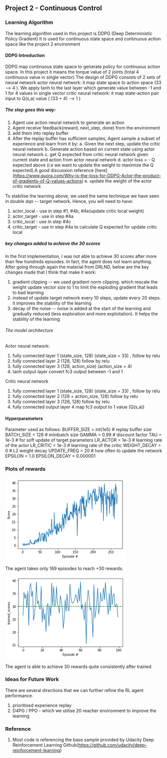 ## Project 2 - Continuous Control 

### Learning Algorithm
The learning algorithm used in this project is DDPG (Deep Deterministic Policy Gradient)
It is used for continuous state space  and continuous action space like the project 2 environment

#### DDPG Introduction
DDPG map continuous state space to generate policy for continuous action space. In this project it means the torque value of 2 joints (total 4 continuous value in single vector)
The design of DDPG consists of 2 sets of neural network
actor neural network: it map state space to action space (33 --> 4 ). We apply tanh to the last layer which generate value between -1 and 1 for 4 values in single vector
critic neural network: it map state-action pair input to Q(s,a) value ( (33 + 4)  --> 1 )

##### The step goes this way:
1. Agent use action neural network to generate an action
2. Agent receive feedback(reward, next_step, done) from the environment
3. add them into replay buffer
4. After the replay buffer has sufficient samples, Agent sample a subset of experience and learn from it by:
  a. Given the next step, update the critic neural network
  b. Generate action based on current state using actor neural network
  c. get Q expected from critic neural network given current state and action from actor neural network
  d. actor loss = - Q expected above (i.e we want to update the weight to maximize the Q expected).A good discussion reference [here] (https://www.quora.com/Why-is-the-loss-for-DDPG-Actor-the-product-of-gradients-of-Q-values-actions)
  e. update the weight of the actor critic network

To stabilise the learning above, we used the same technique we have seen in double dqn -- target network. 
Hence, you will need to have:
1. actor_local  - use in step #1, #4b, #4e(update critic local weight)
2. actor_target - use in step #4a
3. critic_local - use in step #4c
4. critic_target - use in step #4a to calculate Q expected for update critic local



##### key changes added to achieve the 30 scores
In the first implementation, I was not able to achieve 30 scores after more than few hundreds episodes. In fact, the agent does not learn anything.
After going through again the material from DRLND, below are the key changes made that I think that make it work:
1. gradient clipping -- we used gradient norm clipping. which rescale the weight update vector size to 1 to limit the exploding gradient that leads to bad learning
3. instead of update target network every 10 steps, update every 20 steps. it improves the stability of the learning
4. decay of the noise -- noise is added at the start of the learning and gradually reduced (less exploration and more exploitation). It helps the stability of the learning
 


###### The model architecture
Actor neural network:
1. fully connected layer 1 (state_size, 128) (state_size = 33) , follow by relu
2. fully connected layer 2 (128, 128) follow by relu
3. fully connected layer 3 (128, action_size) (action_size = 4) 
4. tanh output layer convert fc3 output between -1 and 1

Critic neural network
1. fully connected layer 1 (state_size, 128) (state_size = 33) , follow by relu
3. fully connected layer 2 (128 + action_size, 128) follow by relu
4. fully connected layer 3 (128, 128) follow by relu
6. fully connected output layer 4 map fc3 output to 1 value (Q(s,a))


#### Hyperparameters 
Parameter used as follows:
BUFFER_SIZE = int(1e5)  # replay buffer size
BATCH_SIZE = 128        # minibatch size
GAMMA = 0.99            # discount factor
TAU = 1e-3              # for soft update of target parameters
LR_ACTOR = 1e-3         # learning rate of the actor 
LR_CRITIC = 1e-3        # learning rate of the critic
WEIGHT_DECAY = 0  # L2 weight decay
UPDATE_FREQ = 20       # how often to update the network
EPSILON = 1.0
EPSILON_DECAY = 0.000001


### Plots of rewards
![Plotted Rewards](https://github.com/shanjin14/Deep-Reinforcement-Learning/blob/main/P2_ContinuousControl/ddpg_avg_reward.png)

The agent takes only 169 episodes to reach +30 rewards.

![Plotted Rewards after the agent is trained](https://github.com/shanjin14/Deep-Reinforcement-Learning/blob/main/P2_ContinuousControl/avg_reward_trained.png)

The agent is able to achieve 30 rewards quite consistently after trained

### Ideas for Future Work
There are several directions that we can further refine the RL agent performance.
1. prioritised experience replay
2. D4PG / PPO - which we utilise 20 reacher environment to improve the learning


### Reference
1. Most code is referencing the base sample provided by Udacity Deep Reinforcement Learning Github(https://github.com/udacity/deep-reinforcement-learning)

